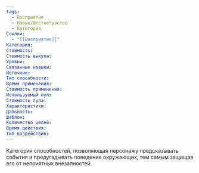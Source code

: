 ```yaml
---
tags:
  - Восприятие
  - Навык/ШестоеЧувство
  - Категория
Ссылки:
  - "[[Восприятие]]"
Категория: 
Стоимость:
Стоимость выкупа:
Уровни:
Связанные навыки:
Источник:
Тип способности:
Время применения:
Стоимость применения:
Используемый пул:
Стоимость пула:
Характеристики:
Дальность:
Шаблон:
Количество целей:
Время действия:
Тип воздействия:
---
```

Категория способностей, позволяющая персонажу предсказывать события и предугадывать поведение окружающих, тем самым защищая его от неприятных внезапностей. 